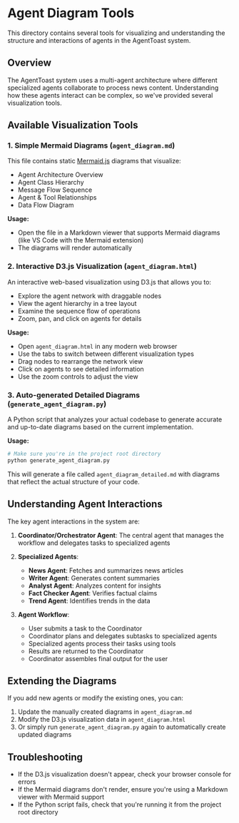 # Agent Diagram Tools

This directory contains several tools for visualizing and understanding the structure and interactions of agents in the AgentToast system.

## Overview

The AgentToast system uses a multi-agent architecture where different specialized agents collaborate to process news content. Understanding how these agents interact can be complex, so we've provided several visualization tools.

## Available Visualization Tools

### 1. Simple Mermaid Diagrams (`agent_diagram.md`)

This file contains static [Mermaid.js](https://mermaid-js.github.io/mermaid/) diagrams that visualize:
- Agent Architecture Overview
- Agent Class Hierarchy
- Message Flow Sequence
- Agent & Tool Relationships
- Data Flow Diagram

**Usage:**
- Open the file in a Markdown viewer that supports Mermaid diagrams (like VS Code with the Mermaid extension)
- The diagrams will render automatically

### 2. Interactive D3.js Visualization (`agent_diagram.html`)

An interactive web-based visualization using D3.js that allows you to:
- Explore the agent network with draggable nodes
- View the agent hierarchy in a tree layout
- Examine the sequence flow of operations
- Zoom, pan, and click on agents for details

**Usage:**
- Open `agent_diagram.html` in any modern web browser
- Use the tabs to switch between different visualization types
- Drag nodes to rearrange the network view
- Click on agents to see detailed information
- Use the zoom controls to adjust the view

### 3. Auto-generated Detailed Diagrams (`generate_agent_diagram.py`)

A Python script that analyzes your actual codebase to generate accurate and up-to-date diagrams based on the current implementation.

**Usage:**
```bash
# Make sure you're in the project root directory
python generate_agent_diagram.py
```

This will generate a file called `agent_diagram_detailed.md` with diagrams that reflect the actual structure of your code.

## Understanding Agent Interactions

The key agent interactions in the system are:

1. **Coordinator/Orchestrator Agent**: The central agent that manages the workflow and delegates tasks to specialized agents

2. **Specialized Agents**:
   - **News Agent**: Fetches and summarizes news articles
   - **Writer Agent**: Generates content summaries
   - **Analyst Agent**: Analyzes content for insights
   - **Fact Checker Agent**: Verifies factual claims
   - **Trend Agent**: Identifies trends in the data

3. **Agent Workflow**:
   - User submits a task to the Coordinator
   - Coordinator plans and delegates subtasks to specialized agents
   - Specialized agents process their tasks using tools
   - Results are returned to the Coordinator
   - Coordinator assembles final output for the user

## Extending the Diagrams

If you add new agents or modify the existing ones, you can:

1. Update the manually created diagrams in `agent_diagram.md`
2. Modify the D3.js visualization data in `agent_diagram.html`
3. Or simply run `generate_agent_diagram.py` again to automatically create updated diagrams

## Troubleshooting

- If the D3.js visualization doesn't appear, check your browser console for errors
- If the Mermaid diagrams don't render, ensure you're using a Markdown viewer with Mermaid support
- If the Python script fails, check that you're running it from the project root directory 